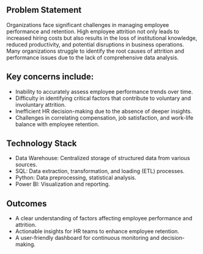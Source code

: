 ## Problem Statement
Organizations face significant challenges in managing employee 
performance and retention. High employee attrition not only leads to increased hiring costs 
but also results in the loss of institutional knowledge, reduced productivity, and potential 
disruptions in business operations. Many organizations struggle to identify the root causes of 
attrition and performance issues due to the lack of comprehensive data analysis. 

## Key concerns include: 
- Inability to accurately assess employee performance trends over time.
- Difficulty in identifying critical factors that contribute to voluntary and involuntary attrition.
- Inefficient HR decision-making due to the absence of deeper insights. 
- Challenges in correlating compensation, job satisfaction, and work-life balance with employee retention. 

## Technology Stack 
- Data Warehouse: Centralized storage of structured data from various sources. 
- SQL: Data extraction, transformation, and loading (ETL) processes. 
- Python: Data preprocessing, statistical analysis. 
- Power BI: Visualization and reporting.

## Outcomes 
- A clear understanding of factors affecting employee performance and attrition.
- Actionable insights for HR teams to enhance employee retention.
- A user-friendly dashboard for continuous monitoring and decision-making.
